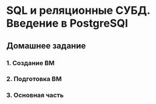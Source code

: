 # SQL и реляционные СУБД. Введение в PostgreSQl
## Домашнее задание
### 1. Создание ВМ
### 2. Подготовка ВМ
### 3. Основная часть
